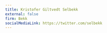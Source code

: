```yaml
---
title: Kristofer Giltvedt Selbekk
external: false
firm: Bekk
socialMediaLink: https://twitter.com/selbekk
---
```

